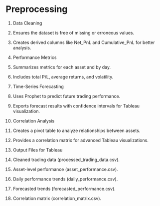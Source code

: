 # Preprocessing  

1. Data Cleaning
  1. Ensures the dataset is free of missing or erroneous values.
  1. Creates derived columns like Net_PnL and Cumulative_PnL for better analysis.

2. Performance Metrics
  2. Summarizes metrics for each asset and by day.
  2. Includes total P/L, average returns, and volatility.

3. Time-Series Forecasting
  3. Uses Prophet to predict future trading performance.
  3. Exports forecast results with confidence intervals for Tableau visualization.

4. Correlation Analysis
  4. Creates a pivot table to analyze relationships between assets.
  4. Provides a correlation matrix for advanced Tableau visualizations.

5. Output Files for Tableau  
  5. Cleaned trading data (processed_trading_data.csv).
  5. Asset-level performance (asset_performance.csv).
  5. Daily performance trends (daily_performance.csv).
  5. Forecasted trends (forecasted_performance.csv).
  5. Correlation matrix (correlation_matrix.csv).